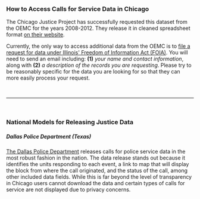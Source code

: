 ### How to Access Calls for Service Data in Chicago 

The Chicago Justice Project has successfully requested this dataset from the OEMC for the years 2008-2012. They release it in cleaned spreadsheet format [on their website](http://chicagojustice.org/foi/data-sets-available-for-download/calls-for-police-service).

Currently, the only way to access additional data from the OEMC is to [file a request for data under Illinois' Freedom of Information Act (FOIA)](http://www.cityofchicago.org/city/en/depts/oem/dataset/foialog.html). You will need to send an email including: **(1)** *your name and contact information*, along with **(2)** *a description of the records you are requesting*. Please try to be reasonably specific for the data you are looking for so that they can more easily process your request. 

<br><hr><br>

### National Models for Releasing Justice Data

##### Dallas Police Department (Texas)

[The Dallas Police Department](http://www.dallaspolice.net/MediaAccess/Default.aspx) releases calls for police service data in the most robust fashion in the nation.  The data release stands out because it identifies the units responding to each event, a link to map that will display the block from where the call originated, and the status of the call, among other included data fields.  While this is far beyond the level of transparency in Chicago users cannot download the data and certain types of calls for service are not displayed due to privacy concerns.
